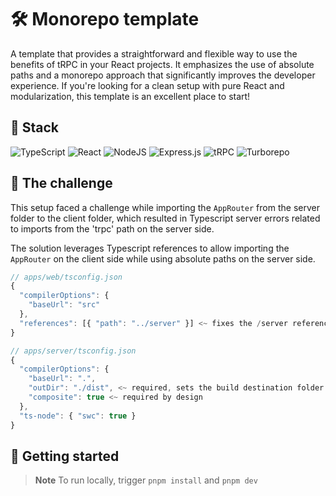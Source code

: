 # 🛠️ Monorepo template

A template that provides a straightforward and flexible way to use the benefits of tRPC in your React projects. It emphasizes the use of absolute paths and a monorepo approach that significantly improves the developer experience. If you're looking for a clean setup with pure React and modularization, this template is an excellent place to start!

## 🔧 Stack

![TypeScript](https://img.shields.io/badge/typescript-%23007ACC.svg?style=for-the-badge&logo=typescript&logoColor=white) ![React](https://img.shields.io/badge/react-%2320232a.svg?style=for-the-badge&logo=react&logoColor=%2361DAFB) ![NodeJS](https://img.shields.io/badge/node.js-6DA55F?style=for-the-badge&logo=node.js&logoColor=white) ![Express.js](https://img.shields.io/badge/express.js-%23404d59.svg?style=for-the-badge&logo=express&logoColor=%2361DAFB) ![tRPC](https://img.shields.io/badge/tRPC-2596BE.svg?style=for-the-badge&logo=tRPC&logoColor=white) ![Turborepo](https://img.shields.io/badge/Turborepo-EF4444.svg?style=for-the-badge&logo=Turborepo&logoColor=white)

## 🧩 The challenge

This setup faced a challenge while importing the `AppRouter` from the server folder to the client folder, which resulted in Typescript server errors related to imports from the 'trpc' path on the server side.

The solution leverages Typescript references to allow importing the `AppRouter` on the client side while using absolute paths on the server side.

```js
// apps/web/tsconfig.json
{
  "compilerOptions": {
    "baseUrl": "src"
  },
  "references": [{ "path": "../server" }] <~ fixes the /server references on the /web
}

// apps/server/tsconfig.json
{
  "compilerOptions": {
    "baseUrl": ".",
    "outDir": "./dist", <~ required, sets the build destination folder
    "composite": true <~ required by design
  },
  "ts-node": { "swc": true }
}
```

## 🚀 Getting started

> **Note** To run locally, trigger `pnpm install` and `pnpm dev`
